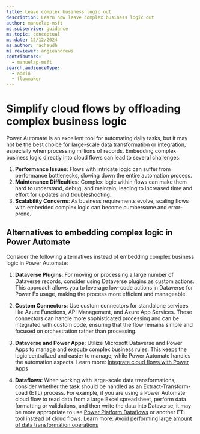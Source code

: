 ```yaml
---
title: Leave complex business logic out
description: Learn how leave complex business logic out
author: manuelap-msft
ms.subservice: guidance
ms.topic: conceptual
ms.date: 12/12/2024
ms.author: rachaudh
ms.reviewer: angieandrews
contributors: 
  - manuelap-msft
search.audienceType: 
  - admin
  - flowmaker
---
```


# Simplify cloud flows by offloading complex business logic

Power Automate is an excellent tool for automating daily tasks, but it may not be the best choice for large-scale data transformation or integration, especially when processing millions of records. Embedding complex business logic directly into cloud flows can lead to several challenges:

1. **Performance Issues**: Flows with intricate logic can suffer from performance bottlenecks, slowing down the entire automation process.
1. **Maintenance Difficulties**: Complex logic within flows can make them hard to understand, debug, and maintain, leading to increased time and effort for updates and troubleshooting.
3. **Scalability Concerns**: As business requirements evolve, scaling flows with embedded complex logic can become cumbersome and error-prone.

## Alternatives to embedding complex logic in Power Automate

Consider the following alternatives instead of embedding complex business logic in Power Automate: 

1. **Dataverse Plugins**: For moving or processing a large number of Dataverse records, consider using Dataverse plugins as custom actions. This approach allows you to leverage low-code actions in Dataverse for Power Fx usage, making the process more efficient and manageable.

1. **Custom Connectors**: Use custom connectors for standalone services like Azure Functions, API Management, and Azure App Services. These connectors can handle more sophisticated processing and can be integrated with custom code, ensuring that the flow remains simple and focused on orchestration rather than processing.

1. **Dataverse and Power Apps**: Utilize Microsoft Dataverse and Power Apps to manage and execute complex business rules. This keeps the logic centralized and easier to manage, while Power Automate handles the automation aspects. Learn more: [Integrate cloud flows with Power Apps](integrating-cloud-flows-with-power-apps.md)

1. **Dataflows**: When working with large-scale data transformations, consider whether the task should be handled as an Extract-Transform-Load (ETL) process. For example, if you are using a Power Automate cloud flow to read data from a large Excel spreadsheet, perform data formatting or validations, and then write the data into Dataverse, it may be more appropriate to use [Power Platform Dataflows](/power-query/dataflows/create-use) or another ETL tool instead of cloud flows. Learn more: [Avoid performing large amount of data transformation operations](avoid-anti-patterns.md#avoid-performing-large-amount-of-data-transformation-operations)
